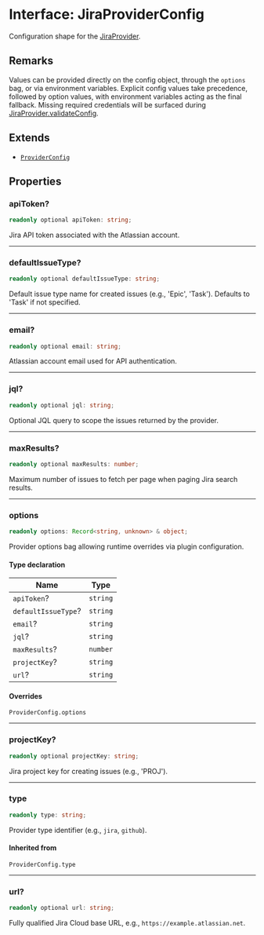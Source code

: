 # Interface: JiraProviderConfig

Configuration shape for the [JiraProvider](Class.JiraProvider.md).

## Remarks

Values can be provided directly on the config object, through the `options` bag, or via
environment variables. Explicit config values take precedence, followed by option values, with
environment variables acting as the final fallback. Missing required credentials will be surfaced
during [JiraProvider.validateConfig](Class.JiraProvider.md#validateconfig).

## Extends

- [`ProviderConfig`](TypeAlias.ProviderConfig.md)

## Properties

### apiToken?

```ts
readonly optional apiToken: string;
```

Jira API token associated with the Atlassian account.

***

### defaultIssueType?

```ts
readonly optional defaultIssueType: string;
```

Default issue type name for created issues (e.g., 'Epic', 'Task').
Defaults to 'Task' if not specified.

***

### email?

```ts
readonly optional email: string;
```

Atlassian account email used for API authentication.

***

### jql?

```ts
readonly optional jql: string;
```

Optional JQL query to scope the issues returned by the provider.

***

### maxResults?

```ts
readonly optional maxResults: number;
```

Maximum number of issues to fetch per page when paging Jira search results.

***

### options

```ts
readonly options: Record<string, unknown> & object;
```

Provider options bag allowing runtime overrides via plugin configuration.

#### Type declaration

| Name | Type |
| ------ | ------ |
| `apiToken`? | `string` |
| `defaultIssueType`? | `string` |
| `email`? | `string` |
| `jql`? | `string` |
| `maxResults`? | `number` |
| `projectKey`? | `string` |
| `url`? | `string` |

#### Overrides

`ProviderConfig.options`

***

### projectKey?

```ts
readonly optional projectKey: string;
```

Jira project key for creating issues (e.g., 'PROJ').

***

### type

```ts
readonly type: string;
```

Provider type identifier (e.g., `jira`, `github`).

#### Inherited from

`ProviderConfig.type`

***

### url?

```ts
readonly optional url: string;
```

Fully qualified Jira Cloud base URL, e.g., `https://example.atlassian.net`.
